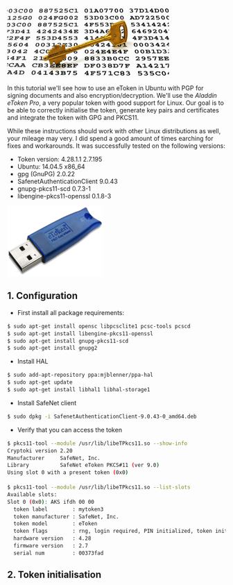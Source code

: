 ![Logo](/assets/images/token-pgp/key-logo.png)

In this tutorial we'll see how to use an eToken in Ubuntu with PGP for signing documents and also encryption/decryption. 
We'll use the *Aladdin eToken Pro*, a very popular token with good support for Linux. Our goal is to be able to correctly initialise the token, generate key pairs and certificates and integrate the token with GPG and PKCS11.

While these instructions should work with other Linux distributions as well, your mileage may very. I did spend a good amount of times earching for fixes and workarounds. It was successfully tested on the following versions:
* Token version: 4.28.1.1 2.7.195
* Ubuntu: 14.04.5 x86_64
* gpg (GnuPG) 2.0.22
* SafenetAuthenticationClient 9.0.43
* gnupg-pkcs11-scd 0.7.3-1
* libengine-pkcs11-openssl 0.1.8-3  

![Aladdin](/assets/images/token-pgp/etoken-pro.png)

## 1. Configuration
* First install all package requirements:
```bash
$ sudo apt-get install opensc libpcsclite1 pcsc-tools pcscd
$ sudo apt-get install libengine-pkcs11-openssl
$ sudo apt-get install gnupg-pkcs11-scd 
$ sudo apt-get install gnupg2
```

* Install HAL
```bash
$ sudo add-apt-repository ppa:mjblenner/ppa-hal
$ sudo apt-get update
$ sudo apt-get install libhal1 libhal-storage1
```

* Install SafeNet client
```bash
$ sudo dpkg -i SafenetAuthenticationClient-9.0.43-0_amd64.deb
```

* Verify that you can access the token
```bash
$ pkcs11-tool --module /usr/lib/libeTPkcs11.so --show-info
Cryptoki version 2.20
Manufacturer     SafeNet, Inc.
Library          SafeNet eToken PKCS#11 (ver 9.0)
Using slot 0 with a present token (0x0)

$ pkcs11-tool --module /usr/lib/libeTPkcs11.so --list-slots
Available slots:
Slot 0 (0x0): AKS ifdh 00 00
  token label        : mytoken3
  token manufacturer : SafeNet, Inc.
  token model        : eToken
  token flags        : rng, login required, PIN initialized, token initialized, other flags=0x500200
  hardware version   : 4.28
  firmware version   : 2.7
  serial num         : 00373fad
```

## 2. Token initialisation

